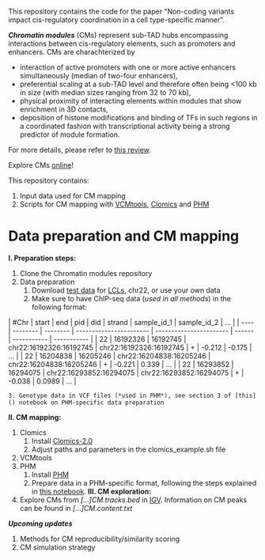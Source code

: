 This repository contains the code for the paper "Non-coding variants impact cis-regulatory coordination in a cell type-specific manner".

_**Chromatin modules**_ (CMs) represent sub-TAD hubs encompassing interactions
between cis-regulatory elements, such as promoters and enhancers.
CMs are charachterized by
- interaction of active promoters with one or more active enhancers simultaneously
(median of two-four enhancers),
- preferential scaling at a sub-TAD level and therefore often being <100 kb
in size (with median sizes ranging from 32 to 70 kb),
- physical proximity of interacting elements within modules that show
enrichment in 3D contacts,
- deposition of histone modifications and binding of TFs in such regions
in a coordinated fashion with transcriptional
activity being a strong predictor of module formation.

For more details, please refer to [this review](https://www.cell.com/trends/genetics/fulltext/S0168-9525(22)00290-6).

Explore CMs [online](https://chromo.epfl.ch/)!

This repository contains:
1. Input data used for CM mapping
2. Scripts for CM mapping with [VCMtools](https://doi.org/10.1016/j.cell.2015.08.001), [Clomics](https://www.science.org/doi/10.1126/science.aat8266) and [PHM](https://www.nature.com/articles/s41588-018-0278-6)

# Data preparation and CM mapping

**I. Preparation steps:**

1. Clone the Chromatin modules repository
2. Data preparation
    1. Download [test data](https://github.com/DeplanckeLab/Chromatin_modules/tree/main/test_data) for [LCLs](), chr22, or use your own data
    2. Make sure to have ChIP-seq data (*used in all methods*) in the following format:

| #Chr | start    | end      | pid                     | did                     | strand | sample_id_1 | sample_id_2 | ... |
| ---- | -------- | -------- | ----------------------- | ----------------------- | ------ | ----------- | ----------- |
| 22   | 16192326 | 16192745 | chr22:16192326:16192745 | chr22:16192326:16192745 | +      | -0.212      | -0.175      | ... |
| 22   | 16204838 | 16205246 | chr22:16204838:16205246 | chr22:16204838:16205246 | +      | -0.221      | 0.339       | ... |
| 22   | 16293852 | 16294075 | chr22:16293852:16294075 | chr22:16293852:16294075 | +      | -0.038      | 0.0989      | ... |

    3. Genotype data in VCF files (*used in PHM*), see section 3 of [this]() notebook on PHM-specific data preparation

**II. CM mapping:**
1. Clomics
    1. Install [Clomics-2.0](https://github.com/OlgaPushkarev/clomics-2.0)
    2. Adjust paths and parameters in the clomics_example.sh file
2. VCMtools
3. PHM
    1. Install [PHM](https://github.com/natsuhiko/PHM)
    2. Prepare data in a PHM-specific format, following the steps explained in [this notebook]().
**III. CM exploration:**
1. Explore CMs from *[...]CM.tracks.bed* in [IGV](https://igv.org). Information on CM peaks can be found in *[...]CM.content.txt*


_**Upcoming updates**_
1. Methods for CM reproducibility/similarity scoring
2. CM simulation strategy
 
